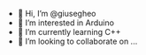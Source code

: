 - 👋 Hi, I’m @giusegheo
- 👀 I’m interested in Arduino
- 🌱 I’m currently learning C++
- 💞️ I’m looking to collaborate on ...


<!---
giusegheo/giusegheo is a ✨ special ✨ repository because its `README.md` (this file) appears on your GitHub profile.
You can click the Preview link to take a look at your changes.
--->
